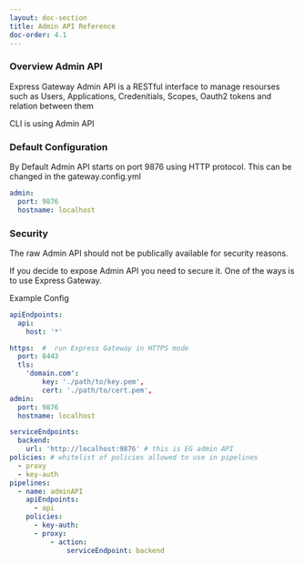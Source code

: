 ```yaml
---
layout: doc-section
title: Admin API Reference
doc-order: 4.1
---
```


### Overview Admin API

Express Gateway Admin API is a RESTful interface to manage resourses such as Users, Applications, Credenitials, Scopes, Oauth2 tokens and relation between them  

CLI is using Admin API

### Default Configuration
By Default Admin API starts on port 9876 using HTTP protocol.
This can be changed in the gateway.config.yml 

```yml
admin:
  port: 9876
  hostname: localhost
```

### Security
The raw Admin API should not be publically available for security reasons.

If you decide to expose Admin API you need to secure it. 
One of the ways is to use Express Gateway.

Example Config 
```yml
apiEndpoints:
  api:
    host: '*'

https:  #  run Express Gateway in HTTPS mode
  port: 8443
  tls: 
    'domain.com': 
        key: './path/to/key.pem', 
        cert: './path/to/cert.pem',
admin:
  port: 9876
  hostname: localhost

serviceEndpoints:
  backend:
    url: 'http://localhost:9876' # this is EG admin API
policies: # whitelist of policies allowed to use in pipelines
  - proxy
  - key-auth
pipelines:
  - name: adminAPI
    apiEndpoints:
      - api
    policies:
      - key-auth:
      - proxy:
          - action:
              serviceEndpoint: backend

```
